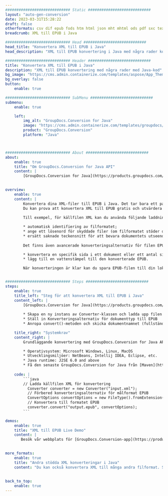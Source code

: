 ```yaml
---
############################# Static ############################
layout: "auto-gen-conversion"
date: 2023-03-31T15:28:22
draft: false
otherformats: csv dif epub fods htm html json mht mhtml ods pdf sxc tex tsv xlam xls xlsb xlsm xlsx xlt xltm xltx xml xps
breadcrumb: XML till EPUB i Java

############################# Head ############################
head_title: "Konvertera XML till EPUB i Java"
head_description: "XML till EPUB konvertering i Java med några rader kod. Konvertera över 160 filformat med hjälp av GroupDocs dokumentkonverterings-API för Java"

############################# Header ############################
title: "Konvertera XML till EPUB i Java"
description: "XML till EPUB konvertering med några rader med Java-kod"
bg_image: "https://cms.admin.containerize.com/templates/aspose/App_Themes/V3/images/bg/header1.png"
bg_overlay: false
button:
    enable: true

############################# SubMenu ############################
submenu:
    enable: true

    left:
        img_alt: "GroupDocs.Conversion for Java"
        image: "https://cms.admin.containerize.com/templates/groupdocs/images/product-logos/90x90-noborder/groupdocs-conversion-java.png"
        product: "GroupDocs.Conversion"
        platform: "Java"



############################# About ############################
about:
    enable: true
    title: "Om GroupDocs.Conversion for Java API"
    content: |
        [GroupDocs.Conversion for Java](https://products.groupdocs.com/conversion/java/) är ett avancerat filformatkonverterings-API för konvertering mellan populära bild- och dokumentformat som Microsoft Office, OpenDocument, PDF, HTML, e-post, CAD. och mycket mer med bara några rader kod. Det inbyggda API:t upptäcker automatiskt formaten för originaldokumenten och erbjuder många alternativ för att anpassa de konverterade dokumenten. Tillsammans med funktionen att extrahera information från ett dokument, stöder den också cachelagring av konverteringsresultaten till den lokala disken som standard. Men alla typer av cachelagring kan stödjas genom att implementera lämpliga gränssnitt - Amazon S3, Dropbox, Google Drive, Windows Azure, Reddis eller andra.
    

overview:
    enable: true
    content: |
        Konvertera dina XML-filer till EPUB i Java. Det tar bara ett par rader med Java-kod på valfri plattform, som Windows, Linux, macOS.
        Du kan prova att konvertera XML till EPUB gratis och utvärdera kvaliteten på konverteringsresultaten. Tillsammans med enkla filkonverteringsskript kan du prova mer sofistikerade alternativ för att ladda källfilen XML och lagra EPUB-utdata. 
        
        Till exempel, för källfilen XML kan du använda följande laddningsalternativ:

        * automatisk identifiering av filformatet;
        * ange ett lösenord för skyddade filer (om filformatet stöder det);
        * ersätt saknade teckensnitt för att bevara dokumentets utseende.
        
        Det finns även avancerade konverteringsalternativ för filen EPUB:

        * konvertera en specifik sida i ett dokument eller ett antal sidor;
        * lägg till en vattenstämpel till den konverterade EPUB.

        När konverteringen är klar kan du spara EPUB-filen till din lokala filsökväg eller till tredje parts lagring såsom FTP, Amazon S3, Google Drive, Dropbox etc. Observera - för att konvertera XML till EPUB behöver du inte installera någon ytterligare programvara, såsom MS Office, Open Office, Adobe Acrobat Reader etc.


############################# Steps ############################
steps:
    enable: true
    title_left: "Steg för att konvertera XML till EPUB i Java"
    content_left: |
        [GroupDocs.Conversion for Java](https://products.groupdocs.com/conversion/java/) låter utvecklare enkelt konvertera XML fil till EPUB med några rader kod.
        
        * Skapa en ny instans av Converter-klassen och ladda upp filen XML med den fullständiga sökvägen
        * Ställ in Konverteringsalternativ för dokumenttyp till EPUB
        * Anropa convert()-metoden och skicka dokumentnamnet (fullständig sökväg) och formatet (EPUB) som en parameter

    title_right: "Systemkrav"
    content_right: |
        Grundläggande konvertering med GroupDocs.Conversion for Java API kan göras med bara några rader kod. Våra API:er stöds på alla större plattformar och operativsystem. Innan du kör koden nedan, se till att du har följande förutsättningar installerade på ditt system.

        * Operativsystem: Microsoft Windows, Linux, MacOS
        * Utvecklingsmiljöer: NetBeans, Intellij IDEA, Eclipse, etc.
        * Java runtime: J2SE 6.0 and above
        * Få den senaste GroupDocs.Conversion for Java från [Maven](https://repository.groupdocs.com/webapp/#/artifacts/browse/tree/General/repo/com/groupdocs/groupdocs-conversion)
         
    code: |
        ```java    
        // Ladda källfilen XML för konvertering
          Converter converter = new Converter("input.xml");
          // Förbered konverteringsalternativ för målformat EPUB
          ConvertOptions convertOptions = new FileType().fromExtension("epub").getConvertOptions();
          // Konvertera till formatet EPUB
          converter.convert("output.epub", convertOptions);
        ```

demos:
    enable: true
    title: "XML till EPUB Live Demo"
    content: |
       Besök vår webbplats för [GroupDocs.Conversion-app](https://products.groupdocs.app/conversion/family) och försök konvertera XML till EPUB nu. Den kostnadsfria demon har följande fördelar
          

more_formats:
    enable: true
    title: "Andra stödda XML konverteringar i Java"
    content: "Du kan också konvertera XML till många andra filformat. Se listan nedan."
       
       
back_to_top:
    enable: true
---
```

